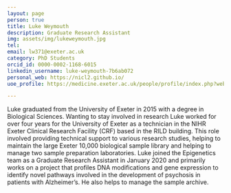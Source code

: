```yaml
---
layout: page
person: true
title: Luke Weymouth
description: Graduate Research Assistant
img: assets/img/lukeweymouth.jpg 
tel: 
email: lw371@exeter.ac.uk
category: PhD Students
orcid_id: 0000-0002-1168-6015
linkedin_username: luke-weymouth-7b6ab072
personal_web: https://nicl2.github.io/
uoe_profile: https://medicine.exeter.ac.uk/people/profile/index.php?web_id=Luke_Weymouth 

---
```


Luke graduated from the University of Exeter in 2015 with a degree in Biological Sciences. Wanting to stay involved in research Luke worked for over four years for the University of Exeter as a technician in the NIHR Exeter Clinical Research Facility (CRF) based in the RILD building. This role involved providing technical support to various research studies, helping to maintain the large Exeter 10,000 biological sample library and helping to manage two sample preparation laboratories. Luke joined the Epigenetics team as a Graduate Research Assistant in January 2020 and primarily works on a project that profiles DNA modifications and gene expression to identify novel pathways involved in the development of psychosis in patients with Alzheimer’s. He also helps to manage the sample archive.
